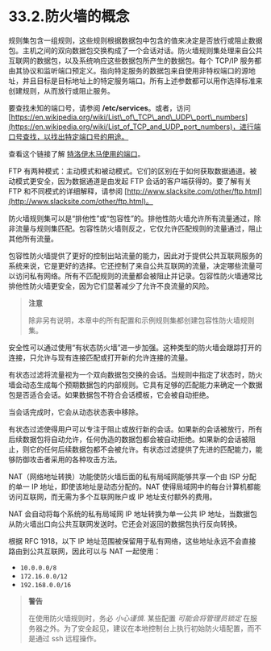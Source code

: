 # 33.2.防火墙的概念

规则集包含一组规则，这些规则根据数据包中包含的值来决定是否放行或阻止数据包。主机之间的双向数据包交换构成了一个会话对话。防火墙规则集处理来自公共互联网的数据包，以及系统响应这些数据包所产生的数据包。每个 TCP/IP 服务都由其协议和监听端口预定义。指向特定服务的数据包来自使用非特权端口的源地址，并且目标是目标地址上的特定服务端口。所有上述参数都可以用作选择标准来创建规则，从而放行或阻止服务。

要查找未知的端口号，请参阅 **/etc/services**。或者，访问 [https://en.wikipedia.org/wiki/List\_of\_TCP\_and\_UDP\_port\_numbers](https://en.wikipedia.org/wiki/List_of_TCP_and_UDP_port_numbers)，进行端口号查找，以找出特定端口号的用途。

查看这个链接了解 [特洛伊木马使用的端口](http://web.archive.org/web/20150803024617/http://www.sans.org/security-resources/idfaq/oddports.php)。

FTP 有两种模式：主动模式和被动模式。它们的区别在于如何获取数据通道。被动模式更安全，因为数据通道是由发起 FTP 会话的客户端获得的。要了解有关 FTP 和不同模式的详细解释，请参阅 [http://www.slacksite.com/other/ftp.html](http://www.slacksite.com/other/ftp.html)。

防火墙规则集可以是“排他性”或“包容性”的。排他性防火墙允许所有流量通过，除非流量与规则集匹配。包容性防火墙则反之，它仅允许匹配规则的流量通过，阻止其他所有流量。

包容性防火墙提供了更好的控制出站流量的能力，因此对于提供公共互联网服务的系统来说，它是更好的选择。它还控制了来自公共互联网的流量，决定哪些流量可以访问私有网络。所有不匹配规则的流量都会被阻止并记录。包容性防火墙通常比排他性防火墙更安全，因为它们显著减少了允许不良流量的风险。

>**注意**
>
>除非另有说明，本章中的所有配置和示例规则集都创建包容性防火墙规则集。

安全性可以通过使用“有状态防火墙”进一步加强。这种类型的防火墙会跟踪打开的连接，只允许与现有连接匹配或打开新的允许连接的流量。

有状态过滤将流量视为一个双向数据包交换的会话。当规则中指定了状态时，防火墙会动态生成每个预期数据包的内部规则。它具有足够的匹配能力来确定一个数据包是否适合会话。如果数据包不符合会话模板，它会被自动拒绝。

当会话完成时，它会从动态状态表中移除。

有状态过滤使得用户可以专注于阻止或放行新的会话。如果新的会话被放行，所有后续数据包将自动允许，任何伪造的数据包都会被自动拒绝。如果新的会话被阻止，则它的任何后续数据包都不会被允许。有状态过滤提供了先进的匹配能力，能够防御攻击者采用的各种攻击方法。

NAT（网络地址转换）功能使防火墙后面的私有局域网能够共享一个由 ISP 分配的单一 IP 地址，即使该地址是动态分配的。NAT 使得局域网中的每台计算机都能访问互联网，而无需为多个互联网账户或 IP 地址支付额外的费用。

NAT 会自动将每个系统的私有局域网 IP 地址转换为单一公共 IP 地址，当数据包从防火墙出口向公共互联网发送时。它还会对返回的数据包执行反向转换。

根据 RFC 1918，以下 IP 地址范围被保留用于私有网络，这些地址永远不会直接路由到公共互联网，因此可以与 NAT 一起使用：

* `10.0.0.0/8`
* `172.16.0.0/12`
* `192.168.0.0/16`

>**警告**
>
>在使用防火墙规则时，务必 *小心谨慎*. 某些配置 *可能会将管理员锁定* 在服务器之外。为了安全起见，建议在本地控制台上执行初始防火墙配置，而不是通过 ssh 远程操作。 

